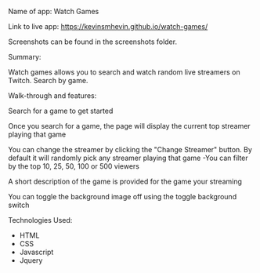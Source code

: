 Name of app: Watch Games 

Link to live app: https://kevinsmhevin.github.io/watch-games/

Screenshots can be found in the screenshots folder. 


Summary:

Watch games allows you to search and watch random live streamers on Twitch. Search by game.


Walk-through and features: 

  Search for a game to get started

  Once you search for a game, the page will display the current top streamer playing that game

  You can change the streamer by clicking the "Change Streamer" button. By default it will randomly pick any streamer playing that game
  -You can filter by the top 10, 25, 50, 100 or 500 viewers

  A short description of the game is provided for the game your streaming 

  You can toggle the background image off using the toggle background switch 

Technologies Used: 

- HTML 
- CSS
- Javascript
- Jquery 





  

